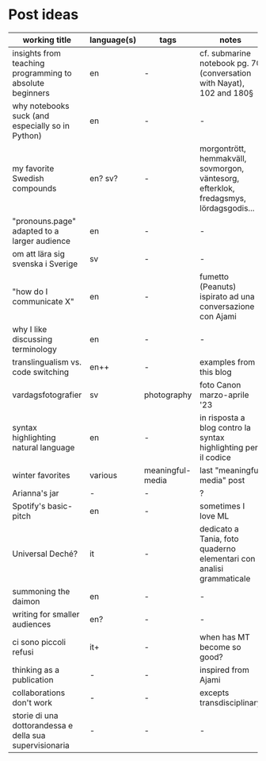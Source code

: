 # Post ideas

| working title | language(s) | tags | notes |
| --- | --- | --- | --- |
| insights from teaching programming to absolute beginners | en | - | cf. submarine notebook pg. 70 (conversation with Nayat), 102 and 180§ |
why notebooks suck (and especially so in Python) | en | - | - |
| my favorite Swedish compounds | en? sv? | - | morgontrött, hemmakväll, sovmorgon, väntesorg, efterklok, fredagsmys, lördagsgodis... |
| "pronouns.page" adapted to a larger audience | en | - | - |
| om att lära sig svenska i Sverige | sv | - | - |
| "how do I communicate X" | en | - | fumetto (Peanuts) ispirato ad una conversazione con Ajami | 
| why I like discussing terminology | en | - | - |
| translingualism vs. code switching | en++ | - | examples from this blog | 
| vardagsfotografier | sv | photography | foto Canon marzo-aprile '23 |
| syntax highlighting natural language | en | - | in risposta a blog contro la syntax highlighting per il codice |
| winter favorites | various | meaningful-media | last "meaningful media" post | 
| Arianna's jar | - | - | ? |
| Spotify's basic-pitch | en | - | sometimes I love ML |
| Universal Deché? | it | - | dedicato a Tania, foto quaderno elementari con analisi grammaticale |
| summoning the daimon | en | - | - | 
| writing for smaller audiences | en? | - | - |
| ci sono piccoli refusi | it+ | - | when has MT become so good? |  
| thinking as a publication | - | - | inspired from Ajami |
| collaborations don't work | - | - | excepts transdisciplinary |
| storie di una dottorandessa e della sua supervisionaria | - | - | - |